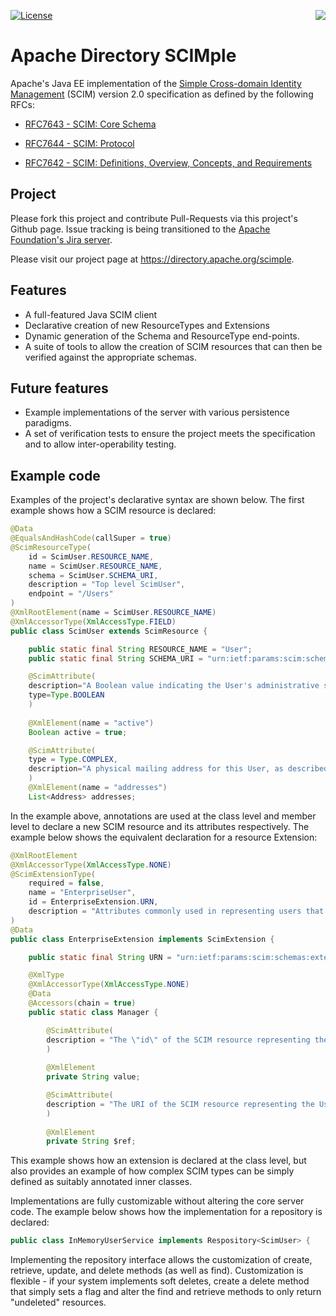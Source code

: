 [<img src="https://directory.apache.org/fortress/gen-docs/1.0.1/apidocs/org/apache/directory/fortress/core/doc-files/apacheds-logo.jpeg" align="right" />](https://directory.apache.org/scimple/)
[![License](https://img.shields.io/badge/License-Apache%202.0-blue.svg)](https://opensource.org/licenses/Apache-2.0)

Apache Directory SCIMple
========================

Apache's Java EE implementation of the [Simple Cross-domain Identity Management](http://www.simplecloud.info/) (SCIM) version 2.0 specification as defined by the following RFCs:

* [RFC7643 - SCIM: Core Schema](https://tools.ietf.org/html/rfc7643)

* [RFC7644 - SCIM: Protocol](https://tools.ietf.org/html/rfc7644)

* [RFC7642 - SCIM: Definitions, Overview, Concepts, and Requirements](https://tools.ietf.org/html/rfc7642)

## Project

Please fork this project and contribute Pull-Requests via this project's Github page.  Issue tracking is being transitioned to the [Apache Foundation's Jira server](http://issues.apache.org/jira/browse/SCIMPLE).

Please visit our project page at https://directory.apache.org/scimple.

## Features

* A full-featured Java SCIM client
* Declarative creation of new ResourceTypes and Extensions
* Dynamic generation of the Schema and ResourceType end-points.
* A suite of tools to allow the creation of SCIM resources that can then be verified against the appropriate schemas.

## Future features

* Example implementations of the server with various persistence paradigms.
* A set of verification tests to ensure the project meets the specification and to allow inter-operability testing.

## Example code
    
Examples of the project's declarative syntax are shown below. The first example shows how a SCIM resource is declared:

```java
@Data
@EqualsAndHashCode(callSuper = true)
@ScimResourceType(
    id = ScimUser.RESOURCE_NAME,
    name = ScimUser.RESOURCE_NAME,
    schema = ScimUser.SCHEMA_URI,
    description = "Top level ScimUser",
    endpoint = "/Users"
)
@XmlRootElement(name = ScimUser.RESOURCE_NAME)
@XmlAccessorType(XmlAccessType.FIELD)
public class ScimUser extends ScimResource {

    public static final String RESOURCE_NAME = "User";
    public static final String SCHEMA_URI = "urn:ietf:params:scim:schemas:core:2.0:User";

    @ScimAttribute(
    description="A Boolean value indicating the User's administrative status.",
    type=Type.BOOLEAN
    )
    
    @XmlElement(name = "active")
    Boolean active = true;

    @ScimAttribute(
    type = Type.COMPLEX,
    description="A physical mailing address for this User, as described in (address Element). Canonical Type Values of work, home, and other. The value attribute is a complex type with the following sub-attributes."
    )
    @XmlElement(name = "addresses")
    List<Address> addresses;
```

In the example above, annotations are used at the class level and member level to declare a new SCIM resource and its attributes respectively.  The example below shows the equivalent declaration for a resource Extension:

```java
@XmlRootElement
@XmlAccessorType(XmlAccessType.NONE)
@ScimExtensionType(
    required = false,
    name = "EnterpriseUser",
    id = EnterpriseExtension.URN,
    description = "Attributes commonly used in representing users that belong to, or act on behalf of, a business or enterprise."
)
@Data
public class EnterpriseExtension implements ScimExtension {

    public static final String URN = "urn:ietf:params:scim:schemas:extension:enterprise:2.0:User";

    @XmlType
    @XmlAccessorType(XmlAccessType.NONE)
    @Data
    @Accessors(chain = true)
    public static class Manager {

        @ScimAttribute(
        description = "The \"id\" of the SCIM resource representing the user's manager.  RECOMMENDED."
        )
    
        @XmlElement
        private String value;

        @ScimAttribute(
        description = "The URI of the SCIM resource representing the User's manager.  RECOMMENDED."
        )
        
        @XmlElement
        private String $ref;
```

This example shows how an extension is declared at the class level, but also provides an example of how complex SCIM types can be simply defined as suitably annotated inner classes.

Implementations are fully customizable without altering the core server code. The example below shows how the implementation for a repository is declared:

```java
public class InMemoryUserService implements Respository<ScimUser> {
```

Implementing the repository interface allows the customization of create, retrieve, update, and delete methods (as well as find).  Customization is flexible - if your system implements soft deletes, create a delete method that simply sets a flag and alter the find and retrieve methods to only return "undeleted" resources.
